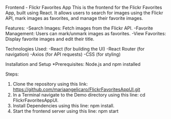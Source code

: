 Frontend - Flickr Favorites App
This is the frontend for the Flickr Favorites App, built using React. It allows users to search for images using the Flickr API, mark images as favorites, and manage their favorite images.

Features:
-Search Images: Fetch images from the Flickr API.
-Favorite Management: Users can mark/unmark images as favorites.
-View Favorites: Display favorite images and edit their title.

Technologies Used:
-React (for building the UI)
-React Router (for navigation)
-Axios (for API requests)
-CSS (for styling)

Installation and Setup
*Prerequisites:
Node.js and npm installed

Steps:
1. Clone the repository using this link: https://github.com/mariaangelicaro/FlickrFavoritesAppUI.git
2. In a Terminal navigate to the Demo directory using this line: cd FlickrFavoritesAppUI.
3. Install Dependencies using this line: npm install.
4. Start the frontend server using this line: npm start
